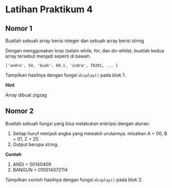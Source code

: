 # Latihan Praktikum 4


## Nomor 1
Buatlah sebuah array berisi integer dan sebuah array berisi string

Dengan menggunakan loop (selain while, for, dan do-while), buatlah kedua array tersebut menjadi seperti di bawah.
```
['andre', 54, 'buah', 09.1, 'indra', 78201, ... ]
```
Tampilkan hasilnya dengan fungsi `display()` pada blok 1.

**Hint**

Array dibuat zigzag


## Nomor 2
Buatlah sebuah fungsi yang bisa melakukan enkripsi dengan aturan:
1. Setiap huruf menjadi angka yang mewakili urutannya. misalkan A = 00, B = 01, Z = 25.
2. Output berupa string.

**Contoh**
1. ANDI = 00140409
2. BANGUN = 010014072114

Tampilkan contoh hasilnya dengan fungsi `display()` pada blok 2.
